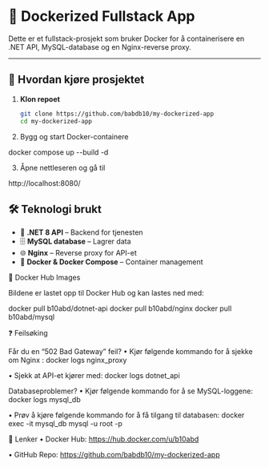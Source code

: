 # 🚀 Dockerized Fullstack App

Dette er et fullstack-prosjekt som bruker Docker for å containerisere en .NET API, MySQL-database og en Nginx-reverse proxy.

---

## 📌 **Hvordan kjøre prosjektet**

1. **Klon repoet**
   ```sh
   git clone https://github.com/babdb10/my-dockerized-app
   cd my-dockerized-app


2.	Bygg og start Docker-containere

 docker compose up --build -d

3.	Åpne nettleseren og gå til

http://localhost:8080/

## 🛠 **Teknologi brukt**
- 🚀 **.NET 8 API** – Backend for tjenesten  
- 🗄 **MySQL database** – Lagrer data  
- 🌐 **Nginx** – Reverse proxy for API-et  
- 🐳 **Docker & Docker Compose** – Container management   

🐳 Docker Hub Images

Bildene er lastet opp til Docker Hub og kan lastes ned med:

docker pull b10abd/dotnet-api
docker pull b10abd/nginx
docker pull b10abd/mysql


❓ Feilsøking

Får du en “502 Bad Gateway” feil?
•	Kjør følgende kommando for å sjekke om Nginx :
docker logs nginx_proxy

•	Sjekk at API-et kjører med:
docker logs dotnet_api

Databaseproblemer?
•	Kjør følgende kommando for å se MySQL-loggene:
docker logs mysql_db

•	Prøv å kjøre følgende kommando for å få tilgang til databasen:
docker exec -it mysql_db mysql -u root -p


🔗 Lenker
	•	Docker Hub: https://hub.docker.com/u/b10abd
   
   •	GitHub Repo: https://github.com/babdb10/my-dockerized-app